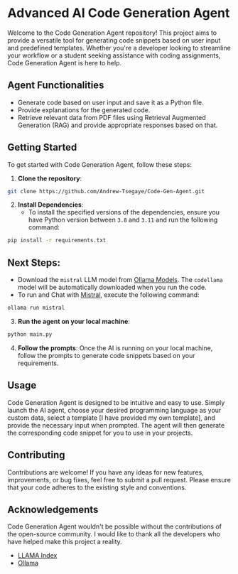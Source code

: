 # Advanced AI Code Generation Agent

Welcome to the Code Generation Agent repository! This project aims to provide a versatile tool for generating code snippets based on user input and predefined templates. Whether you're a developer looking to streamline your workflow or a student seeking assistance with coding assignments, Code Generation Agent is here to help.

## Agent Functionalities
- Generate code based on user input and save it as a Python file.
- Provide explanations for the generated code.
- Retrieve relevant data from PDF files using Retrieval Augmented Generation (RAG) and provide appropriate responses based on that.

## Getting Started

To get started with Code Generation Agent, follow these steps:

1. **Clone the repository**: 
```bash
git clone https://github.com/Andrew-Tsegaye/Code-Gen-Agent.git
```

2. **Install Dependencies**:
   - To install the specified versions of the dependencies, ensure you have Python version between `3.8` and `3.11` and run the following command:
```bash
pip install -r requirements.txt
```

## Next Steps:
- Download the `mistral` LLM model from [Ollama Models](https://ollama.com/library). The `codellama` model will be automatically downloaded when you run the code.
- To run and Chat with [Mistral](https://ollama.com/library/mistral), execute the following command:
```bash
ollama run mistral
```

3. **Run the agent on your local machine**: 
```bash
python main.py
```

4. **Follow the prompts**: 
Once the AI is running on your local machine, follow the prompts to generate code snippets based on your requirements.

## Usage

Code Generation Agent is designed to be intuitive and easy to use. Simply launch the AI agent, choose your desired programming language as your custom data, select a template [I have provided my own template], and provide the necessary input when prompted. The agent will then generate the corresponding code snippet for you to use in your projects.

## Contributing

Contributions are welcome! If you have any ideas for new features, improvements, or bug fixes, feel free to submit a pull request. Please ensure that your code adheres to the existing style and conventions.

## Acknowledgements

Code Generation Agent wouldn't be possible without the contributions of the open-source community. I would like to thank all the developers who have helped make this project a reality.
- [LLAMA Index](https://www.llamaindex.ai/)
- [Ollama](https://github.com/ollama/ollama)
